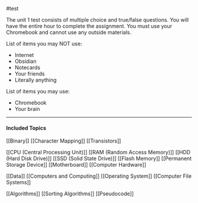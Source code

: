 #test

The unit 1 test consists of multiple choice and true/false questions. You will have the entire hour to complete the assignment. You must use your Chromebook and cannot use any outside materials.

List of items you may NOT use:
* Internet
* Obsidian
* Notecards
* Your friends
* Literally anything

List of items you may use:
* Chromebook
* Your brain

---
#### Included Topics

[[Binary]]
[[Character Mapping]]
[[Transistors]]

[[CPU  (Central Processing Unit)]]
[[RAM (Random Access Memory)]]
[[HDD (Hard Disk Drive)]]
[[SSD (Solid State Drive)]]
[[Flash Memory]]
[[Permanent Storage Device]]
[[Motherboard]]
[[Computer Hardware]]

[[Data]]
[[Computers and Computing]]
[[Operating System]]
[[Computer File Systems]]

[[Algorithms]]
[[Sorting Algorithms]]
[[Pseudocode]]


